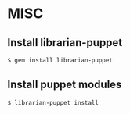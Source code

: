 # MISC


## Install librarian-puppet

```bash
$ gem install librarian-puppet
```

## Install puppet modules

```bash
$ librarian-puppet install
```
